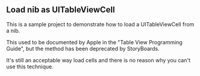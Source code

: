 ## Load nib as UITableViewCell

This is a sample project to demonstrate how to load a UITableViewCell from a nib.

This used to be documented by Apple in the "Table View Programming Guide", but the method has been deprecated by StoryBoards.

It's still an acceptable way load cells and there is no reason why you can't use this technique.


